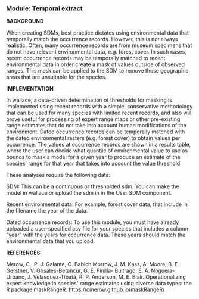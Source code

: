 ### **Module: Temporal extract**

**BACKGROUND**

When creating SDMs, best practice dictates using environmental data that temporally match the occurrence records. However, this is not always realistic. Often, many occurrence records are from museum specimens that do not have relevant environmental data, e.g. forest cover. In such cases, recent occurrence records may be temporally matched to recent environmental data in order create a mask of values outside of observed ranges. This mask can be applied to the SDM to remove those geographic areas that are unsuitable for the species.

**IMPLEMENTATION**

In wallace, a data-driven determination of thresholds for masking is implemented using recent records with a simple, conservative methodology that can be used for many species with limited recent records, and also will prove useful for processing of expert range maps or other pre-existing range estimates that do not take into account human modifications of the environment.  Dated occurrence records can be temporally matched with the dated environmental rasters (e.g. forest cover) to obtain values per occurrence.  The values at occurrence records are shown in a results table, where the user can decide what quantile of environmental value to use as bounds to mask a model for a given year to produce an estimate of the species' range for that year that takes into account the value threshold.   

These analyses require the following data:

SDM: This can be a continuous or thresholded sdm. You can make the model in wallace or upload the sdm in in the User SDM component.

Recent environmental data: For example, forest cover data, that include in the filename the year of the data.  

Dated occurrence records: To use this module, you must have already uploaded a user-specified csv file for your species that includes a column “year” with the years for occurrence data. These years should match the environmental data that you upload.

**REFERENCES**

Merow, C., P. J. Galante, C. Babich Morrow, J. M. Kass, A. Moore, B. E. Gerstner, V. Grisales-Betancur, G. E. Pinilla- Buitrago, E. A. Noguera-Urbano, J. Velasquez-Tibatá, R. P. Anderson, M. E. Blair. Operationalizing expert knowledge in species' range estimates using diverse data types: the R package maskRangeR. https://cmerow.github.io/maskRangeR/
